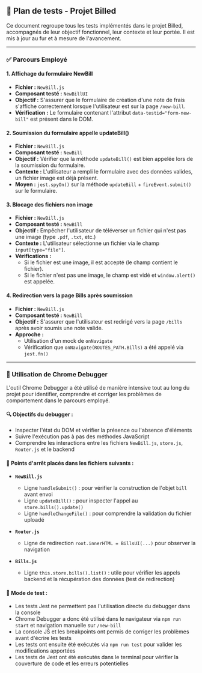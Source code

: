 ## 🧪 Plan de tests - Projet Billed

Ce document regroupe tous les tests implémentés dans le projet Billed, accompagnés de leur objectif fonctionnel, leur contexte et leur portée. Il est mis à jour au fur et à mesure de l'avancement.

---

### ✅ Parcours Employé

#### 1. Affichage du formulaire NewBill
- **Fichier :** `NewBill.js`
- **Composant testé :** `NewBillUI`
- **Objectif :** S'assurer que le formulaire de création d'une note de frais s'affiche correctement lorsque l'utilisateur est sur la page `/new-bill`.
- **Vérification :** Le formulaire contenant l'attribut `data-testid="form-new-bill"` est présent dans le DOM.

#### 2. Soumission du formulaire appelle updateBill()
- **Fichier :** `NewBill.js`
- **Composant testé :** `NewBill`
- **Objectif :** Vérifier que la méthode `updateBill()` est bien appelée lors de la soumission du formulaire.
- **Contexte :** L'utilisateur a rempli le formulaire avec des données valides, un fichier image est déjà présent.
- **Moyen :** `jest.spyOn()` sur la méthode `updateBill` + `fireEvent.submit()` sur le formulaire.

#### 3. Blocage des fichiers non image
- **Fichier :** `NewBill.js`
- **Composant testé :** `NewBill`
- **Objectif :** Empêcher l'utilisateur de téléverser un fichier qui n'est pas une image (type `.pdf`, `.txt`, etc.)
- **Contexte :** L'utilisateur sélectionne un fichier via le champ `input[type="file"]`.
- **Vérifications :**
  - Si le fichier est une image, il est accepté (le champ contient le fichier).
  - Si le fichier n'est pas une image, le champ est vidé et `window.alert()` est appelée.

#### 4. Redirection vers la page Bills après soumission
- **Fichier :** `NewBill.js`
- **Composant testé :** `NewBill`
- **Objectif :** S'assurer que l'utilisateur est redirigé vers la page `/bills` après avoir soumis une note valide.
- **Approche :**
  - Utilisation d'un mock de `onNavigate`
  - Vérification que `onNavigate(ROUTES_PATH.Bills)` a été appelé via `jest.fn()`

---

### 🧪 Utilisation de Chrome Debugger

L'outil Chrome Debugger a été utilisé de manière intensive tout au long du projet pour identifier, comprendre et corriger les problèmes de comportement dans le parcours employé.

#### 🔍 Objectifs du debugger :
- Inspecter l'état du DOM et vérifier la présence ou l'absence d'éléments 
- Suivre l'exécution pas à pas des méthodes JavaScript
- Comprendre les interactions entre les fichiers `NewBill.js`, `store.js`, `Router.js` et le backend

#### 🧷 Points d'arrêt placés dans les fichiers suivants :

- **`NewBill.js`**
  - Ligne `handleSubmit()` : pour vérifier la construction de l'objet `bill` avant envoi
  - Ligne `updateBill()` : pour inspecter l'appel au `store.bills().update()`
  - Ligne `handleChangeFile()` : pour comprendre la validation du fichier uploadé

- **`Router.js`**
  - Ligne de redirection `root.innerHTML = BillsUI(...)` pour observer la navigation

- **`Bills.js`**
  - Ligne `this.store.bills().list()` : utile pour vérifier les appels backend et la récupération des données (test de redirection)

#### 🧰 Mode de test :
- Les tests Jest ne permettent pas l'utilisation directe du debugger dans la console
- Chrome Debugger a donc été utilisé dans le navigateur via `npm run start` et navigation manuelle sur `/new-bill`
- La console JS et les breakpoints ont permis de corriger les problèmes avant d'écrire les tests
- Les tests ont ensuite été exécutés via `npm run test` pour valider les modifications apportées
- Les tests de Jest ont été exécutés dans le terminal pour vérifier la couverture de code et les erreurs potentielles
